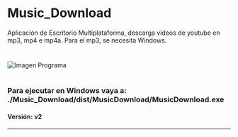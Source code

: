 # Music_Download

Aplicación de Escritorio Multiplataforma, descarga vídeos de youtube en mp3, mp4 e mp4a.
Para el mp3, se necesita Windows.
#
![Imagen Programa](asserts/ejem.png)
#
### Para ejecutar en Windows vaya a: ./Music_Download/dist/MusicDownload/MusicDownload.exe
#### Versión: v2
---
